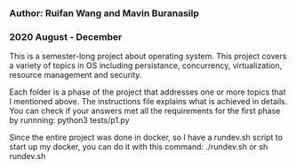 ### Author: Ruifan Wang and Mavin Buranasilp
### 2020 August - December 

This is a semester-long project about operating system. This project covers a variety of topics in OS including persistance, concurrency, virtualization, resource management and security. 

Each folder is a phase of the project that addresses one or more topics that I mentioned above. The instructions file explains what is achieved in details. You can check if your answers met all the requirements for the first phase by runnning:
python3 tests/p1.py 

Since the entire project was done in docker, so I have a rundev.sh script to start up my docker, you can do it with this command:
./rundev.sh
or
sh rundev.sh


